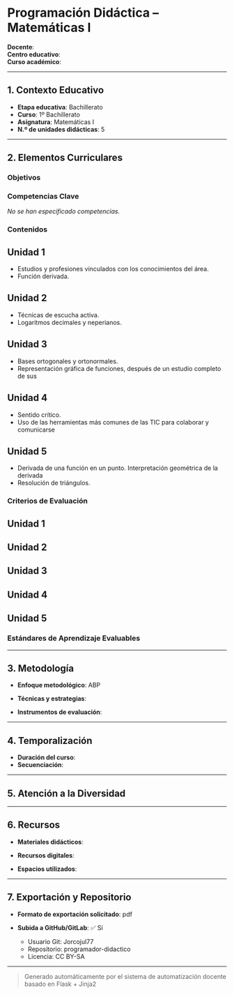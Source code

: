 # Programación Didáctica – Matemáticas I

**Docente**:   
**Centro educativo**:   
**Curso académico**:   

---

## 1. Contexto Educativo

- **Etapa educativa**: Bachillerato
- **Curso**: 1º Bachillerato
- **Asignatura**: Matemáticas I
- **N.º de unidades didácticas**: 5

---

## 2. Elementos Curriculares

### Objetivos


### Competencias Clave

_No se han especificado competencias._


### Contenidos
## Unidad 1
- Estudios y profesiones vinculados con los conocimientos del área.
- Función derivada.

## Unidad 2
- Técnicas de escucha activa.
- Logaritmos decimales y neperianos.

## Unidad 3
- Bases ortogonales y ortonormales.
- Representación gráfica de funciones, después de un estudio completo de sus

## Unidad 4
- Sentido crítico.
- Uso de las herramientas más comunes de las TIC para colaborar y comunicarse

## Unidad 5
- Derivada de una función en un punto. Interpretación geométrica de la derivada
- Resolución de triángulos.

### Criterios de Evaluación
## Unidad 1


## Unidad 2


## Unidad 3


## Unidad 4


## Unidad 5


### Estándares de Aprendizaje Evaluables


---

## 3. Metodología

- **Enfoque metodológico**: ABP
- **Técnicas y estrategias**:  
  
- **Instrumentos de evaluación**: 

---

## 4. Temporalización

- **Duración del curso**: 
- **Secuenciación**:  
  

---

## 5. Atención a la Diversidad



---

## 6. Recursos

- **Materiales didácticos**:  
  
- **Recursos digitales**:  
  
- **Espacios utilizados**: 

---

## 7. Exportación y Repositorio

- **Formato de exportación solicitado**: pdf
- **Subida a GitHub/GitLab**: ✅ Sí

  - Usuario Git: Jorcojul77
  - Repositorio: programador-didactico
  - Licencia: CC BY-SA


---

> Generado automáticamente por el sistema de automatización docente basado en Flask + Jinja2